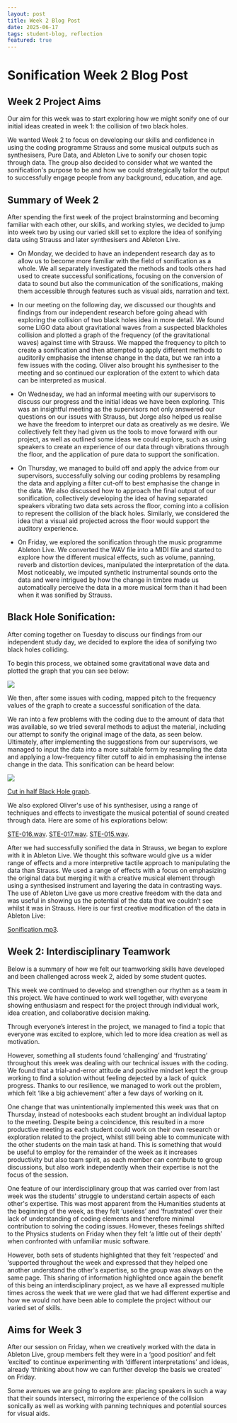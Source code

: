 ```yaml
--- 
layout: post 
title: Week 2 Blog Post
date: 2025-06-17
tags: student-blog, reflection
featured: true 
---
```


# Sonification Week 2 Blog Post

## Week 2 Project Aims
 
 Our aim for this week was to start exploring how we might sonify one of our initial ideas created in week 1: the collision of two black holes.
 
 We wanted Week 2 to focus on developing our skills and confidence in using the coding programme Strauss and some musical outputs such as synthesisers, Pure Data, and Ableton Live to sonify our chosen topic through data. The group also decided to consider what we wanted the sonification's purpose to be and how we could strategically tailor the output to successfully engage people from any background, education, and age. 

## Summary of Week 2
 
  After spending the first week of the project brainstorming and becoming familiar with each other, our skills, and working styles, we decided to jump into week two by using our varied skill set to explore the idea of sonifying data using Strauss and later synthesisers and Ableton Live. 

- On Monday, we decided to have an independent research day as to allow us to become more familiar with the field of sonification as a whole. We all separately investigated the methods and tools others had used to create successful sonifications, focusing on the conversion of data to sound but also the communication of the sonifications, making them accessible through features such as visual aids, narration and text. 
 
- In our meeting on the following day, we discussed our thoughts and findings from our independent research before going ahead with exploring the collision of two black holes idea in more detail. We found some LIGO data about gravitational waves from a suspected blackholes collision and plotted a graph of the frequency (of the gravitational waves) against time with Strauss. We mapped the frequency to pitch to create a sonification and then attempted to apply different methods to auditorily emphasise the intense change in the data, but we ran into a few issues with the coding. Oliver also brought his synthesiser to the meeting and so continued our exploration of the extent to which data can be interpreted as musical. 

- On Wednesday, we had an informal meeting with our supervisors to discuss our progress and the initial ideas we have been exploring. This was an insightful meeting as the supervisors not only answered our questions on our issues with Strauss, but Jorge also helped us realise we have the freedom to interpret our data as creatively as we desire. We collectively felt they had given us the tools to move forward with our project, as well as outlined some ideas we could explore, such as using speakers to create an experience of our data through vibrations through the floor, and the application of pure data to support the sonification. 

- On Thursday, we managed to build off and apply the advice from our supervisors, successfully solving our coding problems by resampling the data and applying a filter cut-off to best emphasise the change in the data. We also discussed how to approach the final output of our sonification, collectively developing the idea of having separated speakers vibrating two data sets across the floor, coming into a collision to represent the collision of the black holes. Similarly, we considered the idea that a visual aid projected across the floor would support the auditory experience. 

- On Friday, we explored the sonification through the music programme Ableton Live. We converted the WAV file into a MIDI file and started to explore how the different musical effects, such as volume, panning, reverb and distortion devices, manipulated the interpretation of the data. Most noticeably, we imputed synthetic instrumental sounds onto the data and were intrigued by how the change in timbre made us automatically perceive the data in a more musical form than it had been when it was sonified by Strauss. 

## Black Hole Sonification: 

After coming together on Tuesday to discuss our findings from our independent study day, we decided to explore the idea of sonifying two black holes colliding.

To begin this process, we obtained some gravitational wave data and plotted the graph that you can see below: 

![](https://newcastle-my.sharepoint.com/:i:/g/personal/c3035389_newcastle_ac_uk/EXqTwJ1lUCVDrtCBCfD-HBkBZIg_Sf5W_y1niNBW56dzAw?e=d1nMvQ)
  
We then, after some issues with coding, mapped pitch to the frequency values of the graph to create a successful sonification of the data. 

We ran into a few problems with the coding due to the amount of data that was available, so we tried several methods to adjust the material, including our attempt to sonify the original image of the data, as seen below. Ultimately, after implementing the suggestions from our supervisors, we managed to input the data into a more suitable form by resampling the data and applying a low-frequency filter cutoff to aid in emphasising the intense change in the data. This sonification can be heard below: 

![](https://newcastle-my.sharepoint.com/:i:/g/personal/c3035389_newcastle_ac_uk/EfZp6mrNwixKuRcJKcAH0EkB3opWXj7kgiP8z2xeVXv28g?e=MjP3xF)

[Cut in half Black Hole graph](https://newcastle-my.sharepoint.com/:u:/g/personal/c3035389_newcastle_ac_uk/EdToW2WrwrxCk9d4YcH9hc4BdQbnevbaffmDIYna-b7Oxw?nav=eyJyZWZlcnJhbEluZm8iOnsicmVmZXJyYWxBcHAiOiJPbmVEcml2ZUZvckJ1c2luZXNzIiwicmVmZXJyYWxBcHBQbGF0Zm9ybSI6IldlYiIsInJlZmVycmFsTW9kZSI6InZpZXciLCJyZWZlcnJhbFZpZXciOiJNeUZpbGVzTGlua0NvcHkifX0&e=rG5RH3).
 
We also explored Oliver's use of his synthesiser, using a range of techniques and effects to investigate the musical potential of sound created through data. Here are some of his explorations below:
   
[STE-016.wav](https://newcastle-my.sharepoint.com/:u:/g/personal/c3035389_newcastle_ac_uk/EbPwKlIzJi5Dm2vk2AG5pAkBKL06YJxhsjMWw2H7Bf6VTA?nav=eyJyZWZlcnJhbEluZm8iOnsicmVmZXJyYWxBcHAiOiJPbmVEcml2ZUZvckJ1c2luZXNzIiwicmVmZXJyYWxBcHBQbGF0Zm9ybSI6IldlYiIsInJlZmVycmFsTW9kZSI6InZpZXciLCJyZWZlcnJhbFZpZXciOiJNeUZpbGVzTGlua0NvcHkifX0&e=UL57uC).
[STE-017.wav](https://newcastle-my.sharepoint.com/:u:/g/personal/c3035389_newcastle_ac_uk/EW54Sa_tdRFBqzG2_5ftl8wBbwC8BulFCNwngPp4K4F2EA?nav=eyJyZWZlcnJhbEluZm8iOnsicmVmZXJyYWxBcHAiOiJPbmVEcml2ZUZvckJ1c2luZXNzIiwicmVmZXJyYWxBcHBQbGF0Zm9ybSI6IldlYiIsInJlZmVycmFsTW9kZSI6InZpZXciLCJyZWZlcnJhbFZpZXciOiJNeUZpbGVzTGlua0NvcHkifX0&e=QVCm5s).
[STE-015.wav](https://newcastle-my.sharepoint.com/:u:/g/personal/c3035389_newcastle_ac_uk/Ebf5ipNIIMNHkyvkthr4rpMBjrgRqj-PjttjbN2uetQmIg?nav=eyJyZWZlcnJhbEluZm8iOnsicmVmZXJyYWxBcHAiOiJPbmVEcml2ZUZvckJ1c2luZXNzIiwicmVmZXJyYWxBcHBQbGF0Zm9ybSI6IldlYiIsInJlZmVycmFsTW9kZSI6InZpZXciLCJyZWZlcnJhbFZpZXciOiJNeUZpbGVzTGlua0NvcHkifX0&e=eHh36O).

After we had successfully sonified the data in Strauss, we began to explore with it in Ableton Live. We thought this software would give us a wider range of effects and a more interpretive tactile approach to manipulating the data than Strauss. We used a range of effects with a focus on emphasizing the original data but merging it with a creative musical element through using a synthesised instrument and layering the data in contrasting ways. The use of Ableton Live gave us more creative freedom with the data and was useful in showing us the potential of the data that we couldn’t see whilst it was in Strauss. Here is our first creative modification of the data in Ableton Live: 

[Sonification.mp3](https://newcastle-my.sharepoint.com/:u:/g/personal/c3035389_newcastle_ac_uk/EV1_SOJh2bpEqt3dcys7sfEBFN8WBZS0XAANjAo0LAJaJQ?nav=eyJyZWZlcnJhbEluZm8iOnsicmVmZXJyYWxBcHAiOiJPbmVEcml2ZUZvckJ1c2luZXNzIiwicmVmZXJyYWxBcHBQbGF0Zm9ybSI6IldlYiIsInJlZmVycmFsTW9kZSI6InZpZXciLCJyZWZlcnJhbFZpZXciOiJNeUZpbGVzTGlua0NvcHkifX0&e=IJ5Wa7).


## Week 2: Interdisciplinary Teamwork 

Below is a summary of how we felt our teamworking skills have developed and been challenged across week 2, aided by some student quotes.

This week we continued to develop and strengthen our rhythm as a team in this project. We have continued to work well together, with everyone showing enthusiasm and respect for the project through individual work, idea creation, and collaborative decision making. 
 
Through everyone’s interest in the project, we managed to find a topic that everyone was excited to explore, which led to more idea creation as well as motivation.

However, something all students found ‘challenging’ and ‘frustrating’ throughout this week was dealing with our technical issues with the coding. We found that a trial-and-error attitude and positive mindset kept the group working to find a solution without feeling dejected by a lack of quick progress. Thanks to our resilience, we managed to work out the problem, which felt ‘like a big achievement’ after a few days of working on it. 
 
One change that was unintentionally implemented this week was that on Thursday, instead of notesbooks each student brought an individual laptop to the meeting. Despite being a coincidence, this resulted in a more productive meeting as each student could work on their own research or exploration related to the project, whilst still being able to communicate with the other students on the main task at hand. This is something that would be useful to employ for the remainder of the week as it increases productivity but also team spirit, as each member can contribute to group discussions, but also work independently when their expertise is not the focus of the session. 

One feature of our interdisciplinary group that was carried over from last week was the students' struggle to understand certain aspects of each other's expertise.  This was most apparent from the Humanities students at the beginning of the week, as they felt ‘useless’ and ‘frustrated’ over their lack of understanding of coding elements and therefore minimal contribution to solving the coding issues. However, theses feelings shifted to the Physics students on Friday when they felt ‘a little out of their depth’ when confronted with unfamiliar music software.

However, both sets of students highlighted that they felt ‘respected’ and ‘supported throughout the week and expressed that they helped one another understand the other's expertise, so the group was always on the same page. This sharing of information highlighted once again the benefit of this being an interdisciplinary project, as we have all expressed multiple times across the week that we were glad that we had different expertise and how we would not have been able to complete the project without our varied set of skills. 

 ## Aims for Week 3

After our session on Friday, when we creatively worked with the data in Ableton Live, group members felt they were in a ‘good position’ and felt ‘excited’  to continue experimenting with ‘different interpretations’ and ideas, already ‘thinking about how we can further develop the basis we created’ on Friday. 

Some avenues we are going to explore are: placing speakers in such a way that their sounds intersect, mirroring the experience of the collision sonically as well as working with panning techniques and potential sources for visual aids. 










